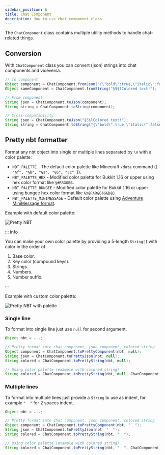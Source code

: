 ```yaml
---
sidebar_position: 6
title: Chat Component
description: How to use chat component class.
---
```


The `ChatComponent` class contains multiple utility methods to handle chat-related things.

## Conversion

With `ChatComponent` class you can convert (json) strings into chat components and viceversa.

```java
// To component
Object component = ChatComponent.fromJson("{\"bold\":true,\"italic\":false,\"color\":\"dark_purple\",\"text\":\"Colored text!\"}");
Object sameComponent = ChatComponent.fromString("§5§lColored text!");

// From component
String json = ChatComponent.toJson(component);
String string = ChatComponent.toString(component);

// Cross-compatibility
String json = ChatComponent.toJson("§5§lColored text!");
String string = ChatComponent.toString("{\"bold\":true,\"italic\":false,\"color\":\"dark_purple\",\"text\":\"Colored text!\"}");
```

## Pretty nbt formatter

Format any nbt object into single or multiple lines separated by `\n` with a color palette:

* `NBT_PALETTE` - The default color palette like Minecraft `/data` command (`[ "§f", "§b", "§a", "§6", "§c" ]`).
* `NBT_PALETTE_HEX` - Modified color palette for Bukkit 1.16 or upper using hex color format like `§#RRGGBB`.
* `NBT_PALETTE_BUNGEE` - Modified color palette for Bukkit 1.16 or upper using bungee hex color format like `§x§R§R§G§G§B§B`.
* `NBT_PALETTE_MINIMESSAGE` - Default color palette using [Adventure MiniMessage format](https://docs.advntr.dev/minimessage/index.html).

Example with default color palette:

![Pretty NBT](https://raw.githubusercontent.com/saicone/rtag/main/docs/images/pretty-nbt.png)

::: info

You can make your own color palette by providing a 5-length `String[]` with color in the order of:

1. Base color.
2. Key color (compound keys).
3. Strings.
4. Numbers.
5. Number suffix.

:::

Example with custom color palette:

![Pretty NBT with palette](https://raw.githubusercontent.com/saicone/rtag/main/docs/images/pretty-nbt-palette.png)

### Single line

To format into single line just use `null` for second argument.

```java
Object nbt = ...;

// Pretty format into chat component, json component, colored string
Object component = ChatComponent.toPrettyComponent(nbt, null);
String json = ChatComponent.toPrettyJson(nbt, null);
String colored = ChatComponent.toPrettyString(nbt, null);

// Using color palette (example with colored string)
String colored = ChatComponent.toPrettyString(nbt, null, ChatComponent.NBT_PALETTE_BUNGEE);
```

### Multiple lines

To format into multiple lines just provide a `String` to use as indent, for example `"  "` for 2 spaces indent.

```java
Object nbt = ...;

// Pretty format into chat component, json component, colored string
Object component = ChatComponent.toPrettyComponent(nbt, "  ");
String json = ChatComponent.toPrettyJson(nbt, "  ");
String colored = ChatComponent.toPrettyString(nbt, "  ");

// Using color palette (example with colored string)
String colored = ChatComponent.toPrettyString(nbt, "  ", ChatComponent.NBT_PALETTE_BUNGEE);
```